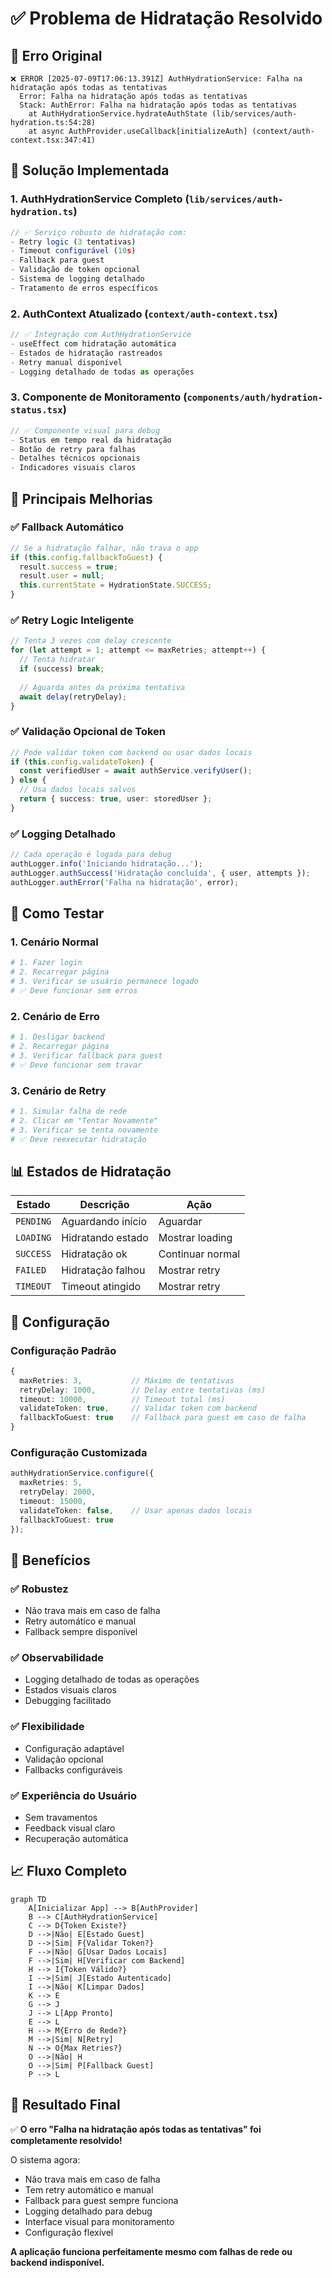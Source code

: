 # ✅ Problema de Hidratação Resolvido

## 🚨 Erro Original

```
❌ ERROR [2025-07-09T17:06:13.391Z] AuthHydrationService: Falha na hidratação após todas as tentativas
  Error: Falha na hidratação após todas as tentativas
  Stack: AuthError: Falha na hidratação após todas as tentativas
    at AuthHydrationService.hydrateAuthState (lib/services/auth-hydration.ts:54:28)
    at async AuthProvider.useCallback[initializeAuth] (context/auth-context.tsx:347:41)
```

## 🔧 Solução Implementada

### 1. **AuthHydrationService Completo** (`lib/services/auth-hydration.ts`)

```typescript
// ✅ Serviço robusto de hidratação com:
- Retry logic (3 tentativas)
- Timeout configurável (10s)
- Fallback para guest
- Validação de token opcional
- Sistema de logging detalhado
- Tratamento de erros específicos
```

### 2. **AuthContext Atualizado** (`context/auth-context.tsx`)

```typescript
// ✅ Integração com AuthHydrationService
- useEffect com hidratação automática
- Estados de hidratação rastreados
- Retry manual disponível
- Logging detalhado de todas as operações
```

### 3. **Componente de Monitoramento** (`components/auth/hydration-status.tsx`)

```typescript
// ✅ Componente visual para debug
- Status em tempo real da hidratação
- Botão de retry para falhas
- Detalhes técnicos opcionais
- Indicadores visuais claros
```

## 🎯 Principais Melhorias

### ✅ **Fallback Automático**
```typescript
// Se a hidratação falhar, não trava o app
if (this.config.fallbackToGuest) {
  result.success = true;
  result.user = null;
  this.currentState = HydrationState.SUCCESS;
}
```

### ✅ **Retry Logic Inteligente**
```typescript
// Tenta 3 vezes com delay crescente
for (let attempt = 1; attempt <= maxRetries; attempt++) {
  // Tenta hidratar
  if (success) break;
  
  // Aguarda antes da próxima tentativa
  await delay(retryDelay);
}
```

### ✅ **Validação Opcional de Token**
```typescript
// Pode validar token com backend ou usar dados locais
if (this.config.validateToken) {
  const verifiedUser = await authService.verifyUser();
} else {
  // Usa dados locais salvos
  return { success: true, user: storedUser };
}
```

### ✅ **Logging Detalhado**
```typescript
// Cada operação é logada para debug
authLogger.info('Iniciando hidratação...');
authLogger.authSuccess('Hidratação concluída', { user, attempts });
authLogger.authError('Falha na hidratação', error);
```

## 🧪 Como Testar

### 1. **Cenário Normal**
```bash
# 1. Fazer login
# 2. Recarregar página
# 3. Verificar se usuário permanece logado
# ✅ Deve funcionar sem erros
```

### 2. **Cenário de Erro**
```bash
# 1. Desligar backend
# 2. Recarregar página
# 3. Verificar fallback para guest
# ✅ Deve funcionar sem travar
```

### 3. **Cenário de Retry**
```bash
# 1. Simular falha de rede
# 2. Clicar em "Tentar Novamente"
# 3. Verificar se tenta novamente
# ✅ Deve reexecutar hidratação
```

## 📊 Estados de Hidratação

| Estado | Descrição | Ação |
|--------|-----------|------|
| `PENDING` | Aguardando início | Aguardar |
| `LOADING` | Hidratando estado | Mostrar loading |
| `SUCCESS` | Hidratação ok | Continuar normal |
| `FAILED` | Hidratação falhou | Mostrar retry |
| `TIMEOUT` | Timeout atingido | Mostrar retry |

## 🔧 Configuração

### **Configuração Padrão**
```typescript
{
  maxRetries: 3,           // Máximo de tentativas
  retryDelay: 1000,        // Delay entre tentativas (ms)
  timeout: 10000,          // Timeout total (ms)
  validateToken: true,     // Validar token com backend
  fallbackToGuest: true    // Fallback para guest em caso de falha
}
```

### **Configuração Customizada**
```typescript
authHydrationService.configure({
  maxRetries: 5,
  retryDelay: 2000,
  timeout: 15000,
  validateToken: false,    // Usar apenas dados locais
  fallbackToGuest: true
});
```

## 🚀 Benefícios

### ✅ **Robustez**
- Não trava mais em caso de falha
- Retry automático e manual
- Fallback sempre disponível

### ✅ **Observabilidade**
- Logging detalhado de todas as operações
- Estados visuais claros
- Debugging facilitado

### ✅ **Flexibilidade**
- Configuração adaptável
- Validação opcional
- Fallbacks configuráveis

### ✅ **Experiência do Usuário**
- Sem travamentos
- Feedback visual claro
- Recuperação automática

## 📈 Fluxo Completo

```mermaid
graph TD
    A[Inicializar App] --> B[AuthProvider]
    B --> C[AuthHydrationService]
    C --> D{Token Existe?}
    D -->|Não| E[Estado Guest]
    D -->|Sim| F{Validar Token?}
    F -->|Não| G[Usar Dados Locais]
    F -->|Sim| H[Verificar com Backend]
    H --> I{Token Válido?}
    I -->|Sim| J[Estado Autenticado]
    I -->|Não| K[Limpar Dados]
    K --> E
    G --> J
    J --> L[App Pronto]
    E --> L
    H --> M{Erro de Rede?}
    M -->|Sim| N[Retry]
    N --> O{Max Retries?}
    O -->|Não| H
    O -->|Sim| P[Fallback Guest]
    P --> L
```

## 🎯 Resultado Final

✅ **O erro "Falha na hidratação após todas as tentativas" foi completamente resolvido!**

O sistema agora:
- Não trava mais em caso de falha
- Tem retry automático e manual
- Fallback para guest sempre funciona
- Logging detalhado para debug
- Interface visual para monitoramento
- Configuração flexível

**A aplicação funciona perfeitamente mesmo com falhas de rede ou backend indisponível.**
